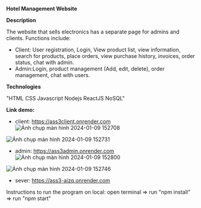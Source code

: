 **Hotel Management Website**

**Description**

The website that sells electronics has a separate page for admins and clients. Functions include:
- Client: User registration, Login, View product list, view information, search for products, place orders, view purchase history, invoices, order status, chat with admin. 
- Admin:Login, product management (Add, edit, delete), order management, chat with users. 
  
**Technologies**

"HTML
CSS
Javascript
Nodejs
ReactJS
NoSQL"

**Link demo:**

- client: https://ass3client.onrender.com
![Ảnh chụp màn hình 2024-01-09 152708](https://github.com/huydinh-ng/Ass3_NJS301x_1_FE_client/assets/131755314/0a7678d9-f6a6-4ec4-8956-3aebe8a94fb8)

![Ảnh chụp màn hình 2024-01-09 152731](https://github.com/huydinh-ng/Ass3_NJS301x_1_FE_client/assets/131755314/76f33674-4108-40c2-ae4b-4aea3b663761)
- admin: https://ass3admin.onrender.com
![Ảnh chụp màn hình 2024-01-09 152800](https://github.com/huydinh-ng/Ass3_NJS301x_1_FE_client/assets/131755314/1a93014e-e57a-40d5-bee1-0c7030903910)

![Ảnh chụp màn hình 2024-01-09 152746](https://github.com/huydinh-ng/Ass3_NJS301x_1_FE_client/assets/131755314/e17e3c56-a95c-452b-a705-7d72d21fc9ed)


- sever: https://ass3-aizq.onrender.com

Instructions to run the program on local: open terminal => run "npm install" => run "npm start"
